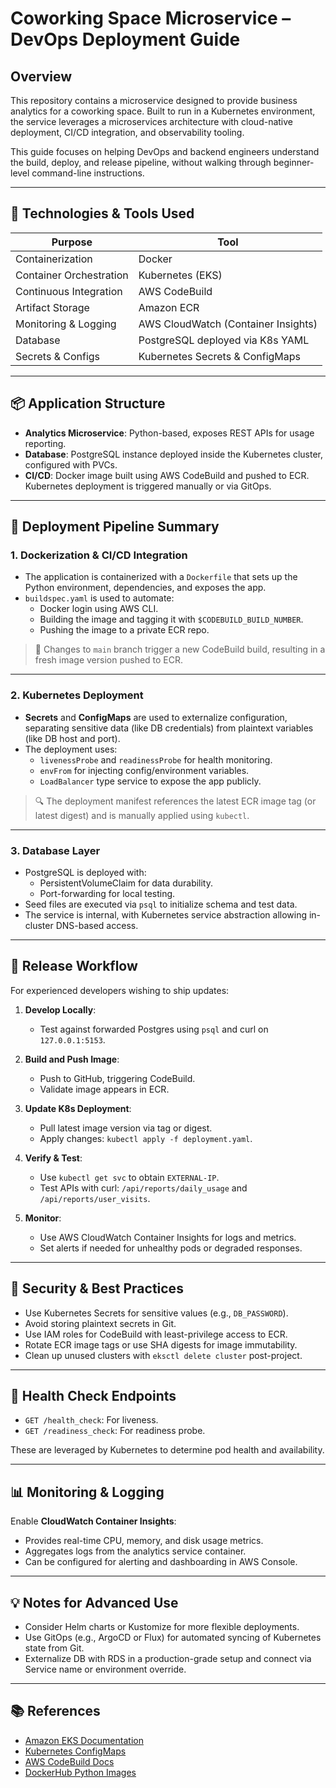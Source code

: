 # Coworking Space Microservice – DevOps Deployment Guide

## Overview

This repository contains a microservice designed to provide business analytics for a coworking space. Built to run in a Kubernetes environment, the service leverages a microservices architecture with cloud-native deployment, CI/CD integration, and observability tooling.

This guide focuses on helping DevOps and backend engineers understand the build, deploy, and release pipeline, without walking through beginner-level command-line instructions.

---

## 🧰 Technologies & Tools Used

| Purpose | Tool |
|--------|------|
| Containerization | Docker |
| Container Orchestration | Kubernetes (EKS) |
| Continuous Integration | AWS CodeBuild |
| Artifact Storage | Amazon ECR |
| Monitoring & Logging | AWS CloudWatch (Container Insights) |
| Database | PostgreSQL deployed via K8s YAML |
| Secrets & Configs | Kubernetes Secrets & ConfigMaps |

---

## 📦 Application Structure

- **Analytics Microservice**: Python-based, exposes REST APIs for usage reporting.
- **Database**: PostgreSQL instance deployed inside the Kubernetes cluster, configured with PVCs.
- **CI/CD**: Docker image built using AWS CodeBuild and pushed to ECR. Kubernetes deployment is triggered manually or via GitOps.

---

## 🚀 Deployment Pipeline Summary

### 1. Dockerization & CI/CD Integration
- The application is containerized with a `Dockerfile` that sets up the Python environment, dependencies, and exposes the app.
- `buildspec.yaml` is used to automate:
  - Docker login using AWS CLI.
  - Building the image and tagging it with `$CODEBUILD_BUILD_NUMBER`.
  - Pushing the image to a private ECR repo.

> 🔁 Changes to `main` branch trigger a new CodeBuild build, resulting in a fresh image version pushed to ECR.

---

### 2. Kubernetes Deployment

- **Secrets** and **ConfigMaps** are used to externalize configuration, separating sensitive data (like DB credentials) from plaintext variables (like DB host and port).
- The deployment uses:
  - `livenessProbe` and `readinessProbe` for health monitoring.
  - `envFrom` for injecting config/environment variables.
  - `LoadBalancer` type service to expose the app publicly.

> 🔍 The deployment manifest references the latest ECR image tag (or latest digest) and is manually applied using `kubectl`.

---

### 3. Database Layer

- PostgreSQL is deployed with:
  - PersistentVolumeClaim for data durability.
  - Port-forwarding for local testing.
- Seed files are executed via `psql` to initialize schema and test data.
- The service is internal, with Kubernetes service abstraction allowing in-cluster DNS-based access.

---

## 🔁 Release Workflow

For experienced developers wishing to ship updates:

1. **Develop Locally**:
   - Test against forwarded Postgres using `psql` and curl on `127.0.0.1:5153`.

2. **Build and Push Image**:
   - Push to GitHub, triggering CodeBuild.
   - Validate image appears in ECR.

3. **Update K8s Deployment**:
   - Pull latest image version via tag or digest.
   - Apply changes: `kubectl apply -f deployment.yaml`.

4. **Verify & Test**:
   - Use `kubectl get svc` to obtain `EXTERNAL-IP`.
   - Test APIs with curl: `/api/reports/daily_usage` and `/api/reports/user_visits`.

5. **Monitor**:
   - Use AWS CloudWatch Container Insights for logs and metrics.
   - Set alerts if needed for unhealthy pods or degraded responses.

---

## 🔐 Security & Best Practices

- Use Kubernetes Secrets for sensitive values (e.g., `DB_PASSWORD`).
- Avoid storing plaintext secrets in Git.
- Use IAM roles for CodeBuild with least-privilege access to ECR.
- Rotate ECR image tags or use SHA digests for image immutability.
- Clean up unused clusters with `eksctl delete cluster` post-project.

---

## 🧪 Health Check Endpoints

- `GET /health_check`: For liveness.
- `GET /readiness_check`: For readiness probe.

These are leveraged by Kubernetes to determine pod health and availability.

---

## 📊 Monitoring & Logging

Enable **CloudWatch Container Insights**:
- Provides real-time CPU, memory, and disk usage metrics.
- Aggregates logs from the analytics service container.
- Can be configured for alerting and dashboarding in AWS Console.

---

## 💡 Notes for Advanced Use

- Consider Helm charts or Kustomize for more flexible deployments.
- Use GitOps (e.g., ArgoCD or Flux) for automated syncing of Kubernetes state from Git.
- Externalize DB with RDS in a production-grade setup and connect via Service name or environment override.

---

## 📚 References

- [Amazon EKS Documentation](https://docs.aws.amazon.com/eks/)
- [Kubernetes ConfigMaps](https://kubernetes.io/docs/concepts/configuration/configmap/)
- [AWS CodeBuild Docs](https://docs.aws.amazon.com/codebuild/)
- [DockerHub Python Images](https://hub.docker.com/_/python)


